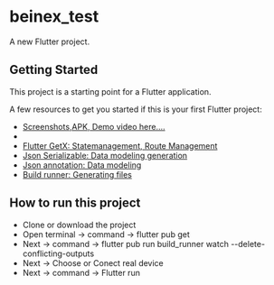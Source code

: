 # beinex_test

A new Flutter project.

## Getting Started

This project is a starting point for a Flutter application.

A few resources to get you started if this is your first Flutter project:

- [Screenshots,APK, Demo video here....](https://drive.google.com/drive/folders/1HcKLfsd1pebdhM0pFpJjA-2YePQ9o-7E?usp=sharing)
- 
- [Flutter GetX: Statemanagement, Route Management](https://pub.dev/packages/get)
- [Json Serializable: Data modeling generation](https://pub.dev/packages/json_serializable)
- [Json annotation: Data modeling](https://pub.dev/packages/json_annotation)
- [Build runner: Generating files](https://pub.dev/packages/build_runner)

## How to run this project

- Clone or download the project
- Open terminal -> command -> flutter pub get
- Next -> command -> flutter pub run build_runner watch --delete-conflicting-outputs
- Next -> Choose or Conect real device
- Next -> command ->  Flutter run

